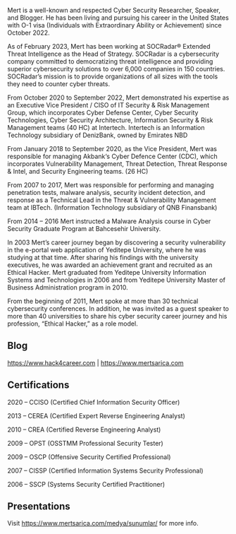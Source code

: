 Mert is a well-known and respected Cyber Security Researcher, Speaker, and Blogger. He has been living and pursuing his career in the United States with O-1 visa (Individuals with Extraordinary Ability or Achievement) since October 2022.

As of February 2023, Mert has been working at SOCRadar® Extended Threat Intelligence as the Head of Strategy. SOCRadar is a cybersecurity company committed to democratizing threat intelligence and providing superior cybersecurity solutions to over 6,000 companies in 150 countries. SOCRadar’s mission is to provide organizations of all sizes with the tools they need to counter cyber threats.

From October 2020 to September 2022, Mert demonstrated his expertise as an Executive Vice President / CISO of IT Security & Risk Management Group, which incorporates Cyber Defense Center, Cyber Security Technologies, Cyber Security Architecture, Information Security & Risk Management teams (40 HC) at Intertech. Intertech is an Information Technology subsidiary of DenizBank, owned by Emirates NBD

From January 2018 to September 2020, as the Vice President, Mert was responsible for managing Akbank‘s Cyber Defence Center (CDC), which incorporates Vulnerability Management, Threat Detection, Threat Response & Intel, and Security Engineering teams. (26 HC)

From 2007 to 2017, Mert was responsible for performing and managing penetration tests, malware analysis, security incident detection, and response as a Technical Lead in the Threat & Vulnerability Management team at IBTech. (Information Technology subsidiary of QNB Finansbank)

From 2014 – 2016 Mert instructed a Malware Analysis course in Cyber Security Graduate Program at Bahcesehir University.

In 2003 Mert’s career journey began by discovering a security vulnerability in the e-portal web application of Yeditepe University, where he was studying at that time. After sharing his findings with the university executives, he was awarded an achievement grant and recruited as an Ethical Hacker. Mert graduated from Yeditepe University Information Systems and Technologies in 2006 and from Yeditepe University Master of Business Administration program in 2010.

From the beginning of 2011, Mert spoke at more than 30 technical cybersecurity conferences. In addition, he was invited as a guest speaker to more than 40 universities to share his cyber security career journey and his profession, “Ethical Hacker,” as a role model.

Blog
-------
https://www.hack4career.com | https://www.mertsarica.com

Certifications
----------------
2020 – CCISO (Certified Chief Information Security Officer)

2013 – CEREA (Certified Expert Reverse Engineering Analyst)

2010 – CREA (Certified Reverse Engineering Analyst)

2009 – OPST (OSSTMM Professional Security Tester)

2009 – OSCP (Offensive Security Certified Professional)

2007 – CISSP (Certified Information Systems Security Professional)

2006 – SSCP (Systems Security Certified Practitioner)

Presentations
--------------------
Visit https://www.mertsarica.com/medya/sunumlar/ for more info.
